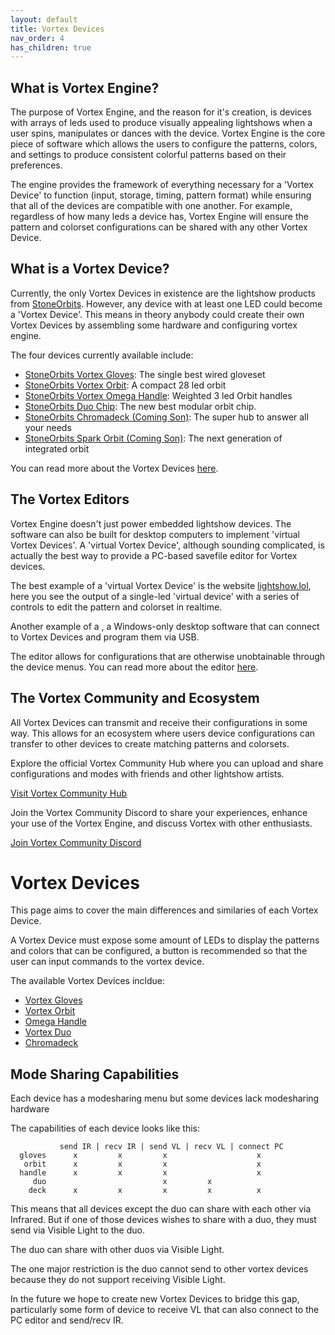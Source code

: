 ```yaml
---
layout: default
title: Vortex Devices
nav_order: 4
has_children: true
---
```


## What is Vortex Engine?

The purpose of Vortex Engine, and the reason for it's creation, is devices with arrays of leds used to produce visually appealing lightshows when a user spins, manipulates or dances with the device. Vortex Engine is the core piece of software which allows the users to configure the patterns, colors, and settings to produce consistent colorful patterns based on their preferences. 

The engine provides the framework of everything necessary for a 'Vortex Device' to function (input, storage, timing, pattern format) while ensuring that all of the devices are compatible with one another. For example, regardless of how many leds a device has, Vortex Engine will ensure the pattern and colorset configurations can be shared with any other Vortex Device.

## What is a Vortex Device?

Currently, the only Vortex Devices in existence are the lightshow products from [StoneOrbits](https://www.stoneorbits.com). However, any device with at least one LED could become a 'Vortex Device'. This means in theory anybody could create their own Vortex Devices by assembling some hardware and configuring vortex engine.

The four devices currently available include:

 - [StoneOrbits Vortex Gloves](https://stoneorbits.com/products/the-vortex-gloves-1): The single best wired gloveset
 - [StoneOrbits Vortex Orbit](https://stoneorbits.com/products/copy-of-the-vortex-with-customs): A compact 28 led orbit
 - [StoneOrbits Vortex Omega Handle](https://stoneorbits.com/products/omega-handles): Weighted 3 led Orbit handles
 - [StoneOrbits Duo Chip](https://stoneorbits.com/products/duo-orbit-light): The new best modular orbit chip.
 - [StoneOrbits Chromadeck (Coming Son)](): The super hub to answer all your needs
 - [StoneOrbits Spark Orbit (Coming Son)](): The next generation of integrated orbit

You can read more about the Vortex Devices [here](vortex_devices.html).

## The Vortex Editors

Vortex Engine doesn't just power embedded lightshow devices. The software can also be built for desktop computers to implement 'virtual Vortex Devices'.  A 'virtual Vortex Device', although sounding complicated, is actually the best way to provide a PC-based savefile editor for Vortex devices.

The best example of a 'virtual Vortex Device' is the website [lightshow.lol](https://lightshow.lol), here you see the output of a single-led 'virtual device' with a series of controls to edit the pattern and colorset in realtime.

Another example of a , a Windows-only desktop software that can connect to Vortex Devices and program them via USB.

The editor allows for configurations that are otherwise unobtainable through the device menus. You can read more about the editor [here](editor.html).

## The Vortex Community and Ecosystem

All Vortex Devices can transmit and receive their configurations in some way. This allows for an ecosystem where users device configurations can transfer to other devices to create matching patterns and colorsets.

Explore the official Vortex Community Hub where you can upload and share configurations and modes with friends and other lightshow artists.

[Visit Vortex Community Hub](https://vortex.community)

Join the Vortex Community Discord to share your experiences, enhance your use of the Vortex Engine, and discuss Vortex with other enthusiasts.

[Join Vortex Community Discord](https://discord.gg/FnbKjPgy)



# Vortex Devices

This page aims to cover the main differences and similaries of each Vortex Device.

A Vortex Device must expose some amount of LEDs to display the patterns and colors that can be configured, a button is recommended
so that the user can input commands to the vortex device.

The available Vortex Devices incldue:

  - [Vortex Gloves](gloves_device.html)  
  - [Vortex Orbit](orbit_device.html)  
  - [Omega Handle](handle_device.html)  
  - [Vortex Duo](duo_device.html)  
  - [Chromadeck](chromadeck_device.html)  

## Mode Sharing Capabilities

Each device has a modesharing menu but some devices lack modesharing hardware

The capabilities of each device looks like this:

               send IR | recv IR | send VL | recv VL | connect PC  
      gloves      x         x         x                    x  
       orbit      x         x         x                    x  
      handle      x         x         x                    x  
         duo                          x         x             
        deck      x         x         x         x          x  

This means that all devices except the duo can share with each other via Infrared. But if one of those devices
wishes to share with a duo, they must send via Visible Light to the duo.

The duo can share with other duos via Visible Light.

The one major restriction is the duo cannot send to other vortex devices because they do not support receiving Visible Light.

In the future we hope to create new Vortex Devices to bridge this gap, particularly some form of device to receive VL that
can also connect to the PC editor and send/recv IR.

